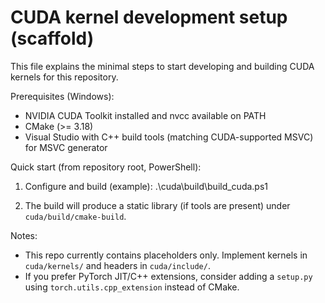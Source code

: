 # CUDA kernel development setup (scaffold)

This file explains the minimal steps to start developing and building CUDA kernels for this repository.

Prerequisites (Windows):
- NVIDIA CUDA Toolkit installed and nvcc available on PATH
- CMake (>= 3.18)
- Visual Studio with C++ build tools (matching CUDA-supported MSVC) for MSVC generator

Quick start (from repository root, PowerShell):

1. Configure and build (example):
   .\cuda\build\build_cuda.ps1

2. The build will produce a static library (if tools are present) under `cuda/build/cmake-build`.

Notes:
- This repo currently contains placeholders only. Implement kernels in `cuda/kernels/` and headers in `cuda/include/`.
- If you prefer PyTorch JIT/C++ extensions, consider adding a `setup.py` using `torch.utils.cpp_extension` instead of CMake.
